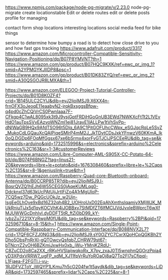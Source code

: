 https://www.npmjs.com/package/node-pg-migrate/v/2.23.0
node-pg-migrate  create locationstable
Edit or delete routes
edit or delete posts
profile for managing


contact form
shop locations
interesting locations
social media feed for bike things

sensor to determine how bumpy a road is
to detect how close drive to you and how fast
gps tracking
https://www.adafruit.com/product/3317
https://www.amazon.com/Microcontroller-Compatible-Sensitivity-Navigation-Positioning/dp/B07P8YMVNT?th=1
https://www.amazon.com/gp/product/B07HQC9KXK/ref=ewc_pr_img_1?smid=A2YPMGYKJIIDP8&psc=1
https://www.amazon.com/gp/product/B01DK83ZYQ/ref=ewc_pr_img_2?smid=A30QSGOJR8LMXA&th=1

https://www.amazon.com/ELEGOO-Project-Tutorial-Controller-Projects/dp/B01D8KOZF4?crid=1B145ULC2CYIJ&dib=eyJ2IjoiMSJ9.X6XX4n-frnOFX3oJeoqE11eaabyN2-jrqkBxsggsBfpw-q4pd0cZhCQiVrCS0PwnIaaa7F-CFkgp4C1wAL8095xk3t9J9ysjGptFRDiHGoGnUB3EWd7NWKXcFtTt2L1VEvHdO1auTpsSVvEAzvoWNZml1ej81JrayE1IALLPw1tVhSvPp-dNIWaGB9HQx9AfdTSO96t5Dlq_6A9C1PitGOFUhcCWpx_eSGJqcRqLe5SvZ_MukoCdLGQauXcQAlPiqeSMlrP4mM2J_JkTDvtCDsJxkYFnwzV60KKmA_Ik0oQ.DGDp6FOqMfGgsx67xe6bSrmx4xorFvGTJCjJPSCEeRU&dib_tag=se&keywords=arduino&qid=1732515996&s=electronics&sprefix=arduino%2Celectronics%2C163&sr=1-3#customerReviews
https://www.amazon.com/Libre-Computer-AML-S905X-CC-Potato-64-bit/dp/B074P6BNGZ?tag=linus21-20&keywords=libre+le+potato&qid=1676308460&sprefix=libre+le+%2Caps%2C135&sr=8-1&geniuslink=true&th=1
https://www.amazon.com/Raspberry-Quad-core-Bluetooth-onboard-Antenna/dp/B0CCRP85TR?dib=eyJ2IjoiMSJ9.l-BqsrQVZQ1hEJh6W55CEGS0jAqeKUMLqg0-Ddcknxl37d63kUcPAtUjiJrtIFiZo4A1rMgUIoP-7CQ5wz7Dw_PQGcUOkJz_w2Ujn-IsgEe0LhOye9xBd16Z32qh4B2_UOHroUxD02EqAhXmthsIqamiyXMjWJK_MUkRniuTjJx5d1qyKOCVhK4iJOBBxy7StMDfZT6IfMClJVdJvxIeBWprcT6wXfMJUWWGcDnhlvI.dyDDFT5tR_ftZi0bD99_kY-iybzZu7221XYzRwpM0fU&dib_tag=se&keywords=Raspberry%2BPi&qid=1732596710&sr=8-15&th=1
https://www.amazon.com/Single-Point-Compatible-Rasppbarry-Communication-Interface/dp/B088NVX2L7?crid=17QF6CFZJ0NG3&dib=eyJ2IjoiMSJ9.sY0OZYC7CxrXQoHCpQGKBh2YDho5ObsPnRrXI-gQTOwcvQsfqb7_CHRW79st67-bTNcrrZ2yOH6BZKmiJxwHx0xb_jWu-YMnjKZRdU-C8ZuCD2o8Ca2XX_rRKyHVSlaijwqkoRx_X7py_zxaJ0Tl5wnphnQGOrzPpia4yD3XPdxVRRW7_ugFP_xdM_XJ11fpVrRuYoROaOj8aQ7To2FI7sCfjpql-L1Fjaea-F2FGTI.i-vu-1RJDFVZToY_iWQYP1LKmu7h5cO204fw1t5aydk&dib_tag=se&keywords=LiDAR&qid=1732597465&sprefix=lidar%2Caps%2C225&sr=8-1